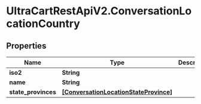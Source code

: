 # UltraCartRestApiV2.ConversationLocationCountry

## Properties
Name | Type | Description | Notes
------------ | ------------- | ------------- | -------------
**iso2** | **String** |  | [optional] 
**name** | **String** |  | [optional] 
**state_provinces** | [**[ConversationLocationStateProvince]**](ConversationLocationStateProvince.md) |  | [optional] 


